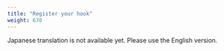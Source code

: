 ```yaml
---
title: "Register your hook"
weight: 670
---
```


Japanese translation is not available yet. Please use the English version.
